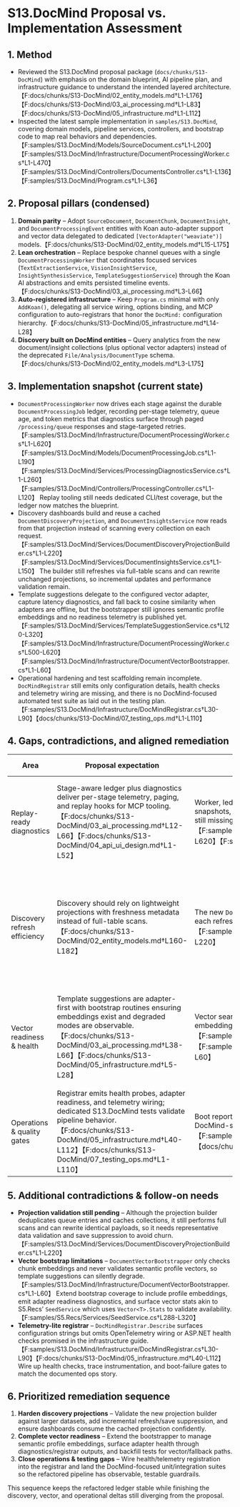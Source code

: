 # S13.DocMind Proposal vs. Implementation Assessment

## 1. Method
- Reviewed the S13.DocMind proposal package (`docs/chunks/S13-DocMind`) with emphasis on the domain blueprint, AI pipeline plan, and infrastructure guidance to understand the intended layered architecture.【F:docs/chunks/S13-DocMind/02_entity_models.md†L1-L176】【F:docs/chunks/S13-DocMind/03_ai_processing.md†L1-L83】【F:docs/chunks/S13-DocMind/05_infrastructure.md†L1-L112】
- Inspected the latest sample implementation in `samples/S13.DocMind`, covering domain models, pipeline services, controllers, and bootstrap code to map real behaviors and dependencies.【F:samples/S13.DocMind/Models/SourceDocument.cs†L1-L200】【F:samples/S13.DocMind/Infrastructure/DocumentProcessingWorker.cs†L1-L470】【F:samples/S13.DocMind/Controllers/DocumentsController.cs†L1-L136】【F:samples/S13.DocMind/Program.cs†L1-L36】

## 2. Proposal pillars (condensed)
1. **Domain parity** – Adopt `SourceDocument`, `DocumentChunk`, `DocumentInsight`, and `DocumentProcessingEvent` entities with Koan auto-adapter support and vector data delegated to dedicated `[VectorAdapter("weaviate")]` models.【F:docs/chunks/S13-DocMind/02_entity_models.md†L15-L175】
2. **Lean orchestration** – Replace bespoke channel queues with a single `DocumentProcessingWorker` that coordinates focused services (`TextExtractionService`, `VisionInsightService`, `InsightSynthesisService`, `TemplateSuggestionService`) through the Koan AI abstractions and emits persisted timeline events.【F:docs/chunks/S13-DocMind/03_ai_processing.md†L3-L66】
3. **Auto-registered infrastructure** – Keep `Program.cs` minimal with only `AddKoan()`, delegating all service wiring, options binding, and MCP configuration to auto-registrars that honor the `DocMind:` configuration hierarchy.【F:docs/chunks/S13-DocMind/05_infrastructure.md†L14-L28】
4. **Discovery built on DocMind entities** – Query analytics from the new document/insight collections (plus optional vector adapters) instead of the deprecated `File/Analysis/DocumentType` schema.【F:docs/chunks/S13-DocMind/02_entity_models.md†L3-L175】

## 3. Implementation snapshot (current state)
- `DocumentProcessingWorker` now drives each stage against the durable `DocumentProcessingJob` ledger, recording per-stage telemetry, queue age, and token metrics that diagnostics surface through paged `/processing/queue` responses and stage-targeted retries.【F:samples/S13.DocMind/Infrastructure/DocumentProcessingWorker.cs†L1-L620】【F:samples/S13.DocMind/Models/DocumentProcessingJob.cs†L1-L190】【F:samples/S13.DocMind/Services/ProcessingDiagnosticsService.cs†L1-L260】【F:samples/S13.DocMind/Controllers/ProcessingController.cs†L1-L120】 Replay tooling still needs dedicated CLI/test coverage, but the ledger now matches the blueprint.
- Discovery dashboards build and reuse a cached `DocumentDiscoveryProjection`, and `DocumentInsightsService` now reads from that projection instead of scanning every collection on each request.【F:samples/S13.DocMind/Services/DocumentDiscoveryProjectionBuilder.cs†L1-L220】【F:samples/S13.DocMind/Services/DocumentInsightsService.cs†L1-L150】 The builder still refreshes via full-table scans and can rewrite unchanged projections, so incremental updates and performance validation remain.
- Template suggestions delegate to the configured vector adapter, capture latency diagnostics, and fall back to cosine similarity when adapters are offline, but the bootstrapper still ignores semantic profile embeddings and no readiness telemetry is published yet.【F:samples/S13.DocMind/Services/TemplateSuggestionService.cs†L120-L320】【F:samples/S13.DocMind/Infrastructure/DocumentProcessingWorker.cs†L500-L620】【F:samples/S13.DocMind/Infrastructure/DocumentVectorBootstrapper.cs†L1-L60】
- Operational hardening and test scaffolding remain incomplete. `DocMindRegistrar` still emits only configuration details, health checks and telemetry wiring are missing, and there is no DocMind-focused automated test suite as laid out in the testing plan.【F:samples/S13.DocMind/Infrastructure/DocMindRegistrar.cs†L30-L90】【docs/chunks/S13-DocMind/07_testing_ops.md†L1-L110】

## 4. Gaps, contradictions, and aligned remediation

| Area | Proposal expectation | Current implementation | Impact | Recommended implementation |
|------|----------------------|------------------------|--------|----------------------------|
| Replay-ready diagnostics | Stage-aware ledger plus diagnostics deliver per-stage telemetry, paging, and replay hooks for MCP tooling.【F:docs/chunks/S13-DocMind/03_ai_processing.md†L12-L66】【F:docs/chunks/S13-DocMind/04_api_ui_design.md†L1-L52】 | Worker, ledger, and diagnostics now expose paged queue slices with stage snapshots, but replay/CLI tooling and automated coverage for resume flows are still missing.【F:samples/S13.DocMind/Infrastructure/DocumentProcessingWorker.cs†L1-L620】【F:samples/S13.DocMind/Controllers/ProcessingController.cs†L1-L120】 | Without end-to-end replay tooling, operators still rely on manual intervention when jobs stall. | Finish the documented CLI/APIs for stage-targeted resumes and add automated tests that exercise the persisted telemetry paths. |
| Discovery refresh efficiency | Discovery should rely on lightweight projections with freshness metadata instead of full-table scans.【F:docs/chunks/S13-DocMind/02_entity_models.md†L160-L182】 | The new `DocumentDiscoveryProjectionBuilder` populates cached projections, yet each refresh loads every document/insight and still risks redundant saves.【F:samples/S13.DocMind/Services/DocumentDiscoveryProjectionBuilder.cs†L1-L220】 | Large datasets will cause slow refreshes and noisy writes, and projections still lack validation against production-sized samples. | Add incremental or batched refresh strategies, gate saves when content is unchanged, and validate the projection output with representative data volumes. |
| Vector readiness & health | Template suggestions are adapter-first with bootstrap routines ensuring embeddings exist and degraded modes are observable.【F:docs/chunks/S13-DocMind/03_ai_processing.md†L38-L66】【F:docs/chunks/S13-DocMind/05_infrastructure.md†L5-L28】 | Vector search now powers suggestions with telemetry and fallbacks, but profile embeddings are not bootstrapped and adapter health is still opaque.【F:samples/S13.DocMind/Services/TemplateSuggestionService.cs†L120-L320】【F:samples/S13.DocMind/Infrastructure/DocumentVectorBootstrapper.cs†L1-L60】 | Missing embeddings or degraded adapters will silently remove auto-classification without operator awareness. | Extend the bootstrapper to seed/repair semantic profile vectors and publish adapter readiness through diagnostics/registrar outputs. |
| Operations & quality gates | Registrar emits health probes, adapter readiness, and telemetry wiring; dedicated S13.DocMind tests validate pipeline behavior.【F:docs/chunks/S13-DocMind/05_infrastructure.md†L40-L112】【F:docs/chunks/S13-DocMind/07_testing_ops.md†L1-L110】 | Boot report still lists configuration only, health checks are absent, and no DocMind-specific automated tests exist.【F:samples/S13.DocMind/Infrastructure/DocMindRegistrar.cs†L30-L90】【docs/chunks/S13-DocMind/07_testing_ops.md†L1-L110】 | Operators lack readiness signals, and CI cannot guard the refactored pipeline. | Wire up health/telemetry registration in the registrar and land the proposal’s test suites with fake AI/vector providers. |

## 5. Additional contradictions & follow-on needs
- **Projection validation still pending** – Although the projection builder deduplicates queue entries and caches collections, it still performs full scans and can rewrite identical payloads, so it needs representative data validation and save suppression to avoid churn.【F:samples/S13.DocMind/Services/DocumentDiscoveryProjectionBuilder.cs†L1-L220】
- **Vector bootstrap limitations** – `DocumentVectorBootstrapper` only checks chunk embeddings and never validates semantic profile vectors, so template suggestions can silently degrade.【F:samples/S13.DocMind/Infrastructure/DocumentVectorBootstrapper.cs†L1-L60】 Extend bootstrap coverage to include profile embeddings, emit adapter readiness diagnostics, and surface vector stats akin to S5.Recs’ `SeedService` which uses `Vector<T>.Stats` to validate availability.【F:samples/S5.Recs/Services/SeedService.cs†L288-L320】
- **Telemetry-lite registrar** – `DocMindRegistrar.Describe` surfaces configuration strings but omits OpenTelemetry wiring or ASP.NET health checks promised in the infrastructure guide.【F:samples/S13.DocMind/Infrastructure/DocMindRegistrar.cs†L30-L90】【F:docs/chunks/S13-DocMind/05_infrastructure.md†L40-L112】 Wire up health checks, trace instrumentation, and boot-failure gates to match the documented ops story.

## 6. Prioritized remediation sequence
1. **Harden discovery projections** – Validate the new projection builder against larger datasets, add incremental refresh/save suppression, and ensure dashboards consume the cached projection confidently.
2. **Complete vector readiness** – Extend the bootstrapper to manage semantic profile embeddings, surface adapter health through diagnostics/registrar outputs, and backfill tests for vector/fallback paths.
3. **Close operations & testing gaps** – Wire health/telemetry registration into the registrar and land the DocMind-focused unit/integration suites so the refactored pipeline has observable, testable guardrails.

This sequence keeps the refactored ledger stable while finishing the discovery, vector, and operational deltas still diverging from the proposal.
